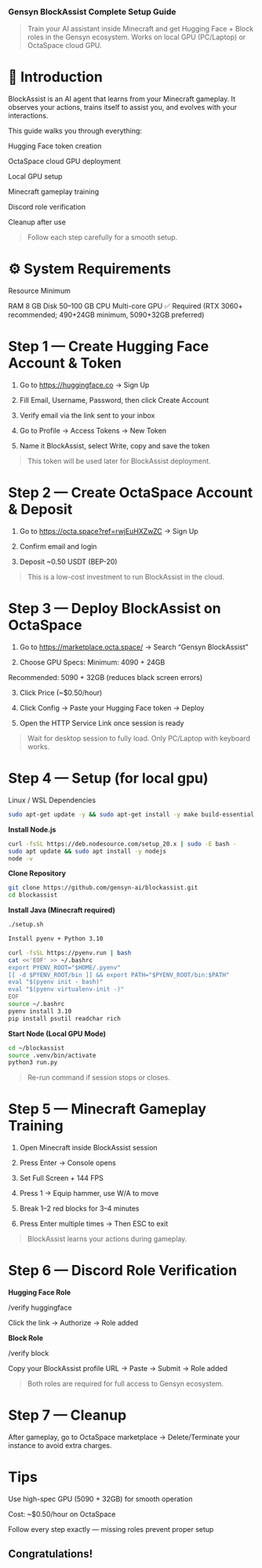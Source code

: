 ### Gensyn BlockAssist Complete Setup Guide

> Train your AI assistant inside Minecraft and get Hugging Face + Block roles in the Gensyn ecosystem.
Works on local GPU (PC/Laptop) or OctaSpace cloud GPU.

# 📘 Introduction

BlockAssist is an AI agent that learns from your Minecraft gameplay.
It observes your actions, trains itself to assist you, and evolves with your interactions.

This guide walks you through everything:

Hugging Face token creation

OctaSpace cloud GPU deployment

Local GPU setup

Minecraft gameplay training

Discord role verification

Cleanup after use


> Follow each step carefully for a smooth setup.

# ⚙️ System Requirements

Resource	Minimum

RAM	8 GB
Disk	50–100 GB
CPU	Multi-core
GPU	✅ Required (RTX 3060+ recommended; 490+24GB minimum, 5090+32GB preferred)


# Step 1 — Create Hugging Face Account & Token

1. Go to https://huggingface.co → Sign Up

2. Fill Email, Username, Password, then click Create Account

3. Verify email via the link sent to your inbox

4. Go to Profile → Access Tokens → New Token

5. Name it BlockAssist, select Write, copy and save the token

> This token will be used later for BlockAssist deployment.

# Step 2 — Create OctaSpace Account & Deposit

1. Go to https://octa.space?ref=rwjEuHXZwZC → Sign Up

2. Confirm email and login

3. Deposit ~0.50 USDT (BEP-20) 

> This is a low-cost investment to run BlockAssist in the cloud.


# Step 3 — Deploy BlockAssist on OctaSpace

1. Go to https://marketplace.octa.space/ → Search “Gensyn BlockAssist”

2. Choose GPU Specs: Minimum: 4090 + 24GB

Recommended: 5090 + 32GB (reduces black screen errors)

3. Click Price (~$0.50/hour)

4. Click Config → Paste your Hugging Face token → Deploy

5. Open the HTTP Service Link once session is ready

> Wait for desktop session to fully load.
Only PC/Laptop with keyboard works.


# Step 4 — Setup (for local gpu)

Linux / WSL Dependencies

```bash
sudo apt-get update -y && sudo apt-get install -y make build-essential gcc libssl-dev zlib1g-dev libbz2-dev libreadline-dev libsqlite3-dev libncursesw5-dev xz-utils tk-dev libxml2-dev libxmlsec1-dev libffi-dev liblzma-dev curl git unzip zip mesa-utils x11-apps x11-xserver-utils libxi6 libxrender1 libxtst6 libxrandr2 libglu1-mesa libopenal1
```

**Install Node.js**

```bash
curl -fsSL https://deb.nodesource.com/setup_20.x | sudo -E bash -
sudo apt update && sudo apt install -y nodejs
node -v
```

**Clone Repository**

```bash
git clone https://github.com/gensyn-ai/blockassist.git
cd blockassist
```

**Install Java (Minecraft required)**


```bash
./setup.sh
```

```bash
Install pyenv + Python 3.10
```

```bash
curl -fsSL https://pyenv.run | bash
cat <<'EOF' >> ~/.bashrc
export PYENV_ROOT="$HOME/.pyenv"
[[ -d $PYENV_ROOT/bin ]] && export PATH="$PYENV_ROOT/bin:$PATH"
eval "$(pyenv init - bash)"
eval "$(pyenv virtualenv-init -)"
EOF
source ~/.bashrc
pyenv install 3.10
pip install psutil readchar rich
```

 **Start Node (Local GPU Mode)**

```bash
cd ~/blockassist
source .venv/bin/activate
python3 run.py
```

> Re-run command if session stops or closes.


# Step 5 — Minecraft Gameplay Training

1. Open Minecraft inside BlockAssist session

2. Press Enter → Console opens

3. Set Full Screen + 144 FPS

4. Press 1 → Equip hammer, use W/A to move

5. Break 1–2 red blocks for 3–4 minutes

6. Press Enter multiple times → Then ESC to exit


> BlockAssist learns your actions during gameplay.


# Step 6 — Discord Role Verification

**Hugging Face Role**

/verify huggingface

Click the link → Authorize → Role added


**Block Role**

/verify block

Copy your BlockAssist profile URL → Paste → Submit → Role added


> Both roles are required for full access to Gensyn ecosystem.


# Step 7 — Cleanup

After gameplay, go to OctaSpace marketplace → Delete/Terminate your instance to avoid extra charges.


# Tips

Use high-spec GPU (5090 + 32GB) for smooth operation

Cost: ~$0.50/hour on OctaSpace

Follow every step exactly — missing roles prevent proper setup


## Congratulations!
